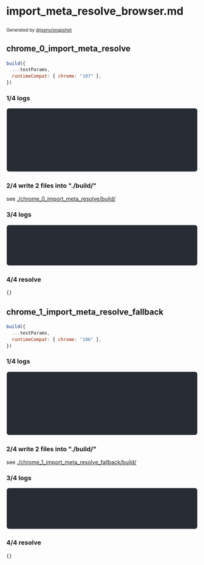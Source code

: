 # import_meta_resolve_browser.md

<sub>
  Generated by <a href="https://github.com/jsenv/core/tree/main/packages/independent/snapshot">@jsenv/snapshot</a>
</sub>

## chrome_0_import_meta_resolve

```js
build({
  ...testParams,
  runtimeCompat: { chrome: "107" },
})
```

### 1/4 logs

![img](chrome_0_import_meta_resolve/chrome_0_import_meta_resolve_log_group.svg)

### 2/4 write 2 files into "./build/"

see [./chrome_0_import_meta_resolve/build/](./chrome_0_import_meta_resolve/build/)

### 3/4 logs

![img](chrome_0_import_meta_resolve/chrome_0_import_meta_resolve_log_group_1.svg)

### 4/4 resolve

```js
{}
```

## chrome_1_import_meta_resolve_fallback

```js
build({
  ...testParams,
  runtimeCompat: { chrome: "106" },
})
```

### 1/4 logs

![img](chrome_1_import_meta_resolve_fallback/chrome_1_import_meta_resolve_fallback_log_group.svg)

### 2/4 write 2 files into "./build/"

see [./chrome_1_import_meta_resolve_fallback/build/](./chrome_1_import_meta_resolve_fallback/build/)

### 3/4 logs

![img](chrome_1_import_meta_resolve_fallback/chrome_1_import_meta_resolve_fallback_log_group_1.svg)

### 4/4 resolve

```js
{}
```
